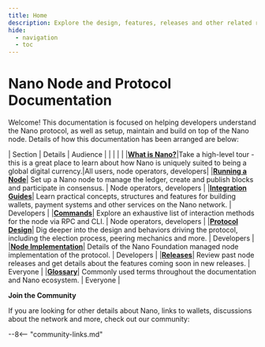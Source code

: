 ```yaml
---
title: Home
description: Explore the design, features, releases and other related resources for the nano protocol and node implementation.
hide:
  - navigation
  - toc
---
```


# Nano Node and Protocol Documentation
Welcome! This documentation is focused on helping developers understand the Nano protocol, as well as setup, maintain and build on top of the Nano node. Details of how this documentation has been arranged are below:

| Section | Details | Audience |
| | | |
|<span class="no-break">**[What is Nano?](what-is-nano/overview.md)**</span>|Take a high-level tour - this is a great place to learn about how Nano is uniquely suited to being a global digital currency.|All users, node operators, developers|
|<span class="no-break">**[Running a Node](running-a-node/overview.md)**</span>| Set up a Nano node to manage the ledger, create and publish blocks and participate in consensus. | Node operators, developers  |
|<span class="no-break">**[Integration Guides](integration-guides/the-basics.md)**</span>| Learn practical concepts, structures and features for building wallets, payment systems and other services on the Nano network. | Developers  |
|<span class="no-break">**[Commands](commands/rpc-protocol.md)**</span>|  Explore an exhaustive list of interaction methods for the node via RPC and CLI. | Node operators, developers |
|<span class="no-break">**[Protocol Design](protocol-design/introduction.md)**</span>| Dig deeper into the design and behaviors driving the protocol, including the election process, peering mechanics and more. | Developers |
|<span class="no-break">**[Node Implementation](node-implementation/introduction.md)**</span>| Details of the Nano Foundation managed node implementation of the protocol. | Developers |
|<span class="no-break">**[Releases](releases/node-releases.md)**</span>| Review past node releases and get details about the features coming soon in new releases.  | Everyone  |
|<span class="no-break">**[Glossary](glossary.md)**</span>| Commonly used terms throughout the documentation and Nano ecosystem.  | Everyone  |

**Join the Community**

If you are looking for other details about Nano, links to wallets, discussions about the network and more, check out our community:

--8<-- "community-links.md"